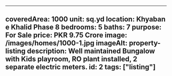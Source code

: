 ---

coveredArea: 1000
unit: sq.yd
location: Khyaban e Khalid Phase 8
bedrooms: 5
baths: 7
purpose: For Sale
price: PKR 9.75 Crore
image: /images/homes/1000-1.jpg
imageAlt: property-listing
description: Well maintained Bungalow with Kids playroom, RO plant installed, 2 separate electric meters.
id: 2
tags: ["listing"]
---